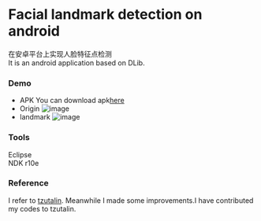 # Facial landmark detection on android
在安卓平台上实现人脸特征点检测</br>
It is an android application based on DLib.</br>
### Demo
* APK
You can download apk[here](https://github.com/flyingzhao/FacialLandmarkAndroid/blob/master/demo/OpenCVTest.apk)<br>
* Origin
![image](https://github.com/flyingzhao/FacialLandmarkAndroid/blob/master/demo/lena.png)<br>
* landmark
![image](https://github.com/flyingzhao/FacialLandmarkAndroid/blob/master/demo/landmark.png)<br>

### Tools
Eclipse <br>
NDK r10e<br>

### Reference
I refer to [tzutalin](https://github.com/tzutalin/dlib-android). Meanwhile I made some improvements.I have contributed my codes to tzutalin.

